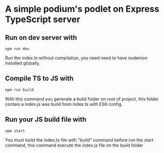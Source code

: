 # A simple podium's podlet on Express TypeScript server

## Run on dev server with
```
npm run dev
```
Run the index.ts without compilation, you need need to have nodemon installed globally.

## Compile TS to JS with
```
npm run build
```
With this command you generate a build folder on root of project, 
this folder contain a index.js was build from index.ts with ES6 config.

## Run your JS build file with
```
npm start
```
You must build the index.ts file with "build" command before run the start command, 
this command execute the index.js file on the build folder
